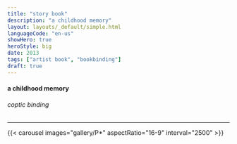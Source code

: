 ```yaml
---
title: "story book"
description: "a childhood memory"
layout: layouts/_default/simple.html
languageCode: "en-us"
showHero: true
heroStyle: big
date: 2013
tags: ["artist book", "bookbinding"]
draft: true
---
```

#### a childhood memory
###### coptic binding
---

{{< carousel images="gallery/P*" aspectRatio="16-9" interval="2500" >}}
